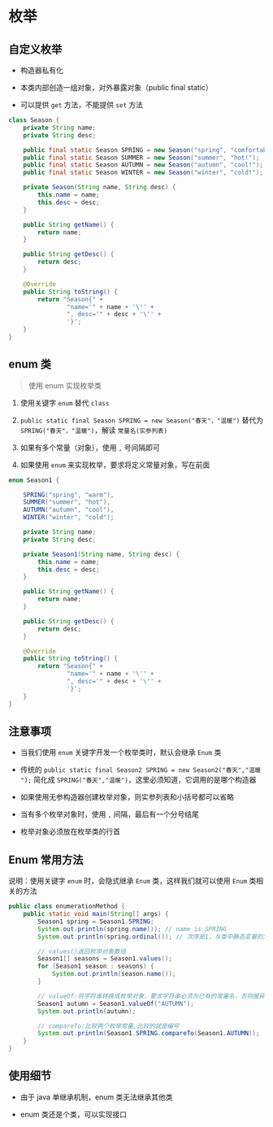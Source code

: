# 枚举

## 自定义枚举

- 构造器私有化

- 本类内部创造一组对象，对外暴露对象（public final static）

- 可以提供 `get` 方法，不能提供 `set` 方法

```java
class Season {
    private String name;
    private String desc;

    public final static Season SPRING = new Season("spring", "comfortable!");
    public final static Season SUMMER = new Season("summer", "hot!");
    public final static Season AUTUMN = new Season("autumn", "cool!");
    public final static Season WINTER = new Season("winter", "cold!");

    private Season(String name, String desc) {
        this.name = name;
        this.desc = desc;
    }

    public String getName() {
        return name;
    }

    public String getDesc() {
        return desc;
    }

    @Override
    public String toString() {
        return "Season{" +
                "name='" + name + '\'' +
                ", desc='" + desc + '\'' +
                '}';
    }
}
```

## enum 类

> 使用 enum 实现枚举类

1. 使用关键字 `enum` 替代 `class`

2. `public static final Season SPRING = new Season("春天"，"温暖")` 替代为 `SPRING("春天"，"温暖")`，解读  `常量名(实参列表)`

3. 如果有多个常量（对象），使用 `,` 号间隔即可

4. 如果使用 `enum` 来实现枚举，要求将定义常量对象，写在前面

```java
enum Season1 {

    SPRING("spring", "warm"),
    SUMMER("summer", "hot"),
    AUTUMN("autumn", "cool"),
    WINTER("winter", "cold");

    private String name;
    private String desc;

    private Season1(String name, String desc) {
        this.name = name;
        this.desc = desc;
    }

    public String getName() {
        return name;
    }

    public String getDesc() {
        return desc;
    }

    @Override
    public String toString() {
        return "Season{" +
                "name='" + name + '\'' +
                ", desc='" + desc + '\'' +
                '}';
    }
}
```

## 注意事项

- 当我们使用 `enum` 关键字开发一个枚举类时，默认会继承 `Enum` 类

- 传统的 `public static final Season2 SPRING = new Season2("春天","温暖
  ");` 简化成 `SPRING("春天","温暖")`，这里必须知道，它调用的是哪个构造器

- 如果使用无参构造器创建枚举对象，则实参列表和小括号都可以省略

- 当有多个枚举对象时，使用 `,` 间隔，最后有一个分号结尾

- 枚举对象必须放在枚举类的行首

## Enum 常用方法

说明：使用关键字 `enum` 时，会隐式继承 `Enum` 类，这样我们就可以使用 `Enum` 类相关的方法

```java
public class enumerationMethod {
    public static void main(String[] args) {
        Season1 spring = Season1.SPRING;
        System.out.println(spring.name()); // name is SPRING
        System.out.println(spring.ordinal()); // 次序是1，与类中静态变量的定义顺序有关

        // values()返回枚举对象数组
        Season1[] seasons = Season1.values();
        for (Season1 season : seasons) {
            System.out.println(season.name());
        }

        // valueOf:将字符串转换成枚举对象，要求字符串必须为已有的常量名，否则报异常
        Season1 autumn = Season1.valueOf("AUTUMN");
        System.out.println(autumn);

        // compareTo:比较两个枚举常量,比较的就是编号
        System.out.println(Season1.SPRING.compareTo(Season1.AUTUMN));
    }
}
```

## 使用细节

- 由于 java 单继承机制，enum 类无法继承其他类

- enum 类还是个类，可以实现接口

